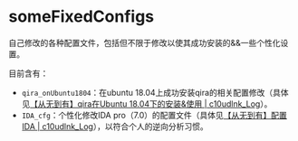 # someFixedConfigs
自己修改的各种配置文件，包括但不限于修改以使其成功安装的&amp;&amp;一些个性化设置。

目前含有：
- `qira_onUbuntu1804`：在ubuntu 18.04上成功安装qira的相关配置修改（具体见[【从无到有】qira在Ubuntu 18.04下的安装&使用 | c10udlnk_Log](https://c10udlnk.top/2020/12/19/%E3%80%90%E4%BB%8E%E6%97%A0%E5%88%B0%E6%9C%89%E3%80%91qira%E5%9C%A8Ubuntu-18-04%E4%B8%8B%E7%9A%84%E5%AE%89%E8%A3%85-%E4%BD%BF%E7%94%A8/)）。
- `IDA_cfg`：个性化修改IDA pro（7.0）的配置文件（具体见[【从无到有】配置IDA | c10udlnk_Log](https://c10udlnk.top/2020/11/10/%E3%80%90%E4%BB%8E%E6%97%A0%E5%88%B0%E6%9C%89%E3%80%91%E9%85%8D%E7%BD%AEIDA/)），以符合个人的逆向分析习惯。